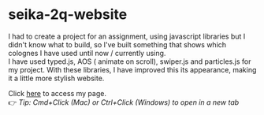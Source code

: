 # seika-2q-website

I had to create a project for an assignment, using javascript libraries but I didn't know what to build, so I've built something that shows which colognes I have used until now / currently using.<br>
I have used typed.js, AOS ( animate on scroll), swiper.js and particles.js for my project. With these libraries, I have improved this its appearance, making it a little more stylish website.

Click <a href="https://nosfer4tu.github.io/seika-2q-website/dist/index.html">here</a> to access my page.<br>
👉 _Tip: Cmd+Click (Mac) or Ctrl+Click (Windows) to open in a new tab_
